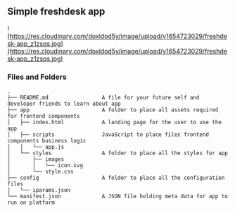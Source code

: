 ## Simple freshdesk app

![https://res.cloudinary.com/doxldod5y/image/upload/v1654723029/freshdesk-app_z1zsqs.jpg](https://res.cloudinary.com/doxldod5y/image/upload/v1654723029/freshdesk-app_z1zsqs.jpg)

### Files and Folders
    .
    ├── README.md                 A file for your future self and developer friends to learn about app
    ├── app                       A folder to place all assets required for frontend components
    │   ├── index.html            A landing page for the user to use the app
    │   ├── scripts               JavaScript to place files frontend components business logic
    │   │   └── app.js
    │   └── styles                A folder to place all the styles for app
    │       ├── images
    │       │   └── icon.svg
    │       └── style.css
    ├── config                    A folder to place all the configuration files
    │   └── iparams.json
    └── manifest.json             A JSON file holding meta data for app to run on platform